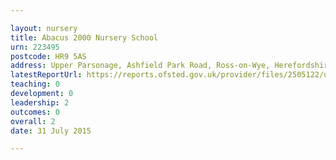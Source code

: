 ```yaml
---

layout: nursery
title: Abacus 2000 Nursery School
urn: 223495
postcode: HR9 5AS
address: Upper Parsonage, Ashfield Park Road, Ross-on-Wye, Herefordshire, HR9 5AS
latestReportUrl: https://reports.ofsted.gov.uk/provider/files/2505122/urn/223495.pdf
teaching: 0
development: 0
leadership: 2
outcomes: 0
overall: 2
date: 31 July 2015

---
```

